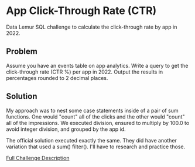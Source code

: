 # App Click-Through Rate (CTR)

Data Lemur SQL challenge to calculate the click-through rate by app in 2022.

## Problem

Assume you have an events table on app analytics. Write a query to get the click-through rate (CTR %) per app in 2022. Output the results in percentages rounded to 2 decimal places.

## Solution

My approach was to nest some case statements inside of a pair of sum functions. One would "count" all of the clicks and the other would "count" all of the impressions. We executed division, ensured to multiply by 100.0 to avoid integer division, and grouped by the app id.

The official solution executed exactly the same. They did have another variation that used a sum() filter(). I'll have to research and practice those.

[Full Challenge Description](https://datalemur.com/questions/apple-pay-volume)